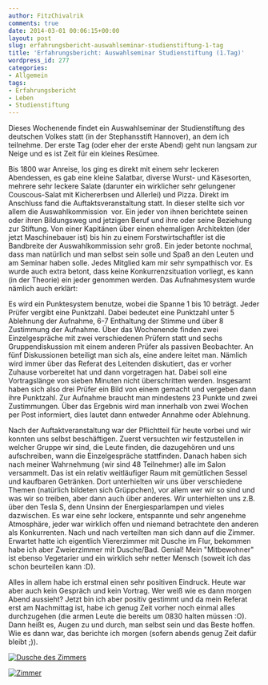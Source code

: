 ```yaml
---
author: FitzChivalrik
comments: true
date: 2014-03-01 00:06:15+00:00
layout: post
slug: erfahrungsbericht-auswahlseminar-studienstiftung-1-tag
title: 'Erfahrungsbericht: Auswahlseminar Studienstiftung (1.Tag)'
wordpress_id: 277
categories:
- Allgemein
tags:
- Erfahrungsbericht
- Leben
- Studienstiftung
---
```










Dieses Wochenende findet ein Auswahlseminar der Studienstiftung des deutschen Volkes statt (in der Stephansstift Hannover), an dem ich teilnehme. Der erste Tag (oder eher der erste Abend) geht nun langsam zur Neige und es ist Zeit für ein kleines Resümee.

Bis 1800 war Anreise, los ging es direkt mit einem sehr leckeren Abendessen, es gab eine kleine Salatbar, diverse Wurst- und Käsesorten, mehrere sehr leckere Salate (darunter ein wirklicher sehr gelungener Couscous-Salat mit Kichererbsen und Allerlei) und Pizza. Direkt im Anschluss fand die Auftaktsveranstaltung statt. In dieser stellte sich vor allem die Auswahlkommission  vor. Ein jeder von ihnen berichtete seinen oder ihren Bildungsweg und jetzigen Beruf und ihre oder seine Beziehung zur Stiftung. Von einer Kapitänen über einen ehemaligen Architekten (der jetzt Maschinebauer ist) bis hin zu einem Forstwirtschaftler ist die Bandbreite der Auswahlkommission sehr groß. Ein jeder betonte nochmal, dass man natürlich und man selbst sein solle und Spaß an den Leuten und am Seminar haben solle. Jedes Mitglied kam mir sehr sympathisch vor. Es wurde auch extra betont, dass keine Konkurrenzsituation vorliegt, es kann (in der Theorie) ein jeder genommen werden. Das Aufnahmesystem wurde nämlich auch erklärt:

Es wird ein Punktesystem benutze, wobei die Spanne 1 bis 10 beträgt. Jeder Prüfer vergibt eine Punktzahl. Dabei bedeutet eine Punktzahl unter 5 Ablehnung der Aufnahme, 6-7 Enthaltung der Stimme und über 8 Zustimmung der Aufnahme. Über das Wochenende finden zwei Einzelgespräche mit zwei verschiedenen Prüfern statt und sechs Gruppendiskussion mit einem anderen Prüfer als passiven Beobachter. An fünf Diskussionen beteiligt man sich als, eine andere leitet man. Nämlich wird immer über das Referat des Leitenden diskutiert, das er vorher Zuhause vorbereitet hat und dann vorgetragen hat. Dabei soll eine Vortragslänge von sieben Minuten nicht überschritten werden. Insgesamt haben sich also drei Prüfer ein Bild von einem gemacht und vergeben dann ihre Punktzahl. Zur Aufnahme braucht man mindestens 23 Punkte und zwei Zustimmungen. Über das Ergebnis wird man innerhalb von zwei Wochen per Post informiert, dies lautet dann entweder Annahme oder Ablehnung.

Nach der Auftaktveranstaltung war der Pflichtteil für heute vorbei und wir konnten uns selbst beschäftigen. Zuerst versuchten wir festzustellen in welcher Gruppe wir sind, die Leute finden, die dazugehören und uns aufschreiben, wann die Einzelgespräche stattfinden. Danach haben sich nach meiner Wahrnehmung (wir sind 48 Teilnehmer) alle im Salon versammelt. Das ist ein relativ weitläufiger Raum mit gemütlichen Sessel und kaufbaren Getränken. Dort unterhielten wir uns über verschiedene Themen (natürlich bildeten sich Grüppchen), vor allem wer wir so sind und was wir so treiben, aber dann auch über anderes. Wir unterhielten uns z.B. über den Tesla S, denn Unsinn der Energiesparlampen und vieles dazwischen. Es war eine sehr lockere, entspannte und sehr angenehme Atmosphäre, jeder war wirklich offen und niemand betrachtete den anderen als Konkurrenten. Nach und nach verteilten man sich dann auf die Zimmer. Erwartet hatte ich eigentlich Viererzimmer mit Dusche im Flur, bekommen habe ich aber Zweierzimmer mit Dusche/Bad. Genial! Mein "Mitbewohner" ist ebenso Vegetarier und ein wirklich sehr netter Mensch (soweit ich das schon beurteilen kann :D).

Alles in allem habe ich erstmal einen sehr positiven Eindruck. Heute war aber auch kein Gespräch und kein Vortrag. Wer weiß wie es dann morgen Abend aussieht? Jetzt bin ich aber positiv gestimmt und da mein Referat erst am Nachmittag ist, habe ich genug Zeit vorher noch einmal alles durchzugehen (die armen Leute die bereits um 0830 halten müssen :O). Dann heißt es, Augen zu und durch, man selbst sein und das Beste hoffen. Wie es dann war, das berichte ich morgen (sofern abends genug Zeit dafür bleibt ;)).

[![Dusche des Zimmers](http://www.pgunited.de/wp-content/uploads/2014/03/Dusche_des_Zimmers-e1393632242572-225x300.jpg)](http://www.pgunited.de/wp-content/uploads/2014/03/Dusche_des_Zimmers.jpg)

[![Zimmer](http://www.pgunited.de/wp-content/uploads/2014/03/zimmer-e1393632218926-300x225.jpg)](http://www.pgunited.de/wp-content/uploads/2014/03/zimmer.jpg)








